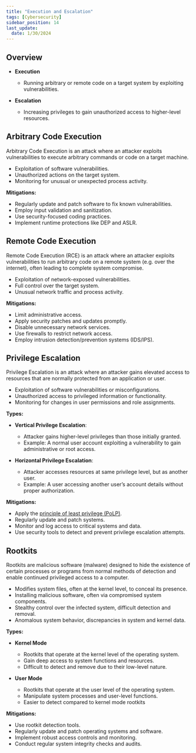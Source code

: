```yaml
---
title: "Execution and Escalation"
tags: [Cybersecurity]
sidebar_position: 14
last_update:
  date: 1/30/2024
---
```



## Overview

- **Execution**
  - Running arbitrary or remote code on a target system by exploiting vulnerabilities.

- **Escalation**
  - Increasing privileges to gain unauthorized access to higher-level resources.

## Arbitrary Code Execution

Arbitrary Code Execution is an attack where an attacker exploits vulnerabilities to execute arbitrary commands or code on a target machine.

- Exploitation of software vulnerabilities.
- Unauthorized actions on the target system.
- Monitoring for unusual or unexpected process activity.

**Mitigations:**

- Regularly update and patch software to fix known vulnerabilities.
- Employ input validation and sanitization.
- Use security-focused coding practices.
- Implement runtime protections like DEP and ASLR.

## Remote Code Execution

Remote Code Execution (RCE) is an attack where an attacker exploits vulnerabilities to run arbitrary code on a remote system (e.g. over the internet), often leading to complete system compromise.

- Exploitation of network-exposed vulnerabilities.
- Full control over the target system.
- Unusual network traffic and process activity.

**Mitigations:**

- Limit administrative access.
- Apply security patches and updates promptly.
- Disable unnecessary network services.
- Use firewalls to restrict network access.
- Employ intrusion detection/prevention systems (IDS/IPS).

## Privilege Escalation

Privilege Escalation is an attack where an attacker gains elevated access to resources that are normally protected from an application or user.

- Exploitation of software vulnerabilities or misconfigurations.
- Unauthorized access to privileged information or functionality.
- Monitoring for changes in user permissions and role assignments.

**Types:**

- **Vertical Privilege Escalation**:
  - Attacker gains higher-level privileges than those initially granted.
  - Example: A normal user account exploiting a vulnerability to gain administrative or root access.

- **Horizontal Privilege Escalation**:
  - Attacker accesses resources at same privilege level, but as another user.
  - Example: A user accessing another user’s account details without proper authorization.

**Mitigations:**

- Apply the [principle of least privilege (PoLP)](/docs/007-Cybersecurity/006-Identity-and-Access-Management/005-IAM-Concepts.md#principle-of-least-privilege).
- Regularly update and patch systems.
- Monitor and log access to critical systems and data.
- Use security tools to detect and prevent privilege escalation attempts.

## Rootkits

Rootkits are malicious software (malware) designed to hide the existence of certain processes or programs from normal methods of detection and enable continued privileged access to a computer.

- Modifies system files, often at the kernel level, to conceal its presence.
- Installing malicious software, often via compromised system components.
- Stealthy control over the infected system, difficult detection and removal.
- Anomalous system behavior, discrepancies in system and kernel data.

**Types:**

- **Kernel Mode**

  - Rootkits that operate at the kernel level of the operating system.
  - Gain deep access to system functions and resources.
  - Difficult to detect and remove due to their low-level nature.

- **User Mode**

  - Rootkits that operate at the user level of the operating system.
  - Manipulate system processes and user-level functions.
  - Easier to detect compared to kernel mode rootkits 

**Mitigations:**

- Use rootkit detection tools.
- Regularly update and patch operating systems and software.
- Implement robust access controls and monitoring.
- Conduct regular system integrity checks and audits.


